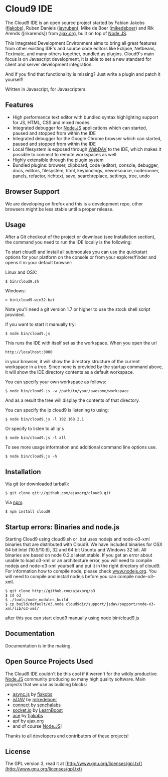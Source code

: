 # Cloud9 IDE

The Cloud9 IDE is an open source project started by Fabian Jakobs ([fjakobs]), Ruben Daniels ([javruben]), Mike de Boer ([mikedeboer]) and 
Rik Arends ([rikarends]) from [ajax.org], built on top of [Node.JS].

This Integrated Development Environment aims to bring all great features from other existing IDE's and source code editors like Eclipse, Netbeans, Textmate, and many others together, bundled as plugins.
Cloud9's main focus is on Javascript development, it is able to set a new standard for client and server development integration.

And if you find that functionality is missing? Just write a plugin and patch it yourself!

Written in Javascript, for Javascripters.

## Features

  * High performance text editor with bundled syntax highlighting support for JS, HTML, CSS and mixed modes.
  * Integrated debugger for [Node.JS] applications which can started, paused and stopped from within the IDE
  * Integrated debugger for the Google Chrome browser which can started, paused and stopped from within the IDE
  * Local filesystem is exposed through [WebDAV](http://en.wikipedia.org/wiki/WebDAV) to the IDE, which makes it possible to connect to remote workspaces as well
  * Highly extensible through the plugin system
  * Bundled plugins: browser, clipboard, code (editor), console, debugger, docs, editors, filesystem, html, keybindings, newresource, noderunner, panels, refactor, richtext, save, searchreplace, settings, tree, undo

## Browser Support
We are developing on firefox and this is a development repo, other browsers might be less stable until a proper release.

## Usage

After a Git checkout of the project or download (see Installation section), the command you need to run the IDE locally is the following:

To start cloud9 and install all submodules you can use the quickstart options for your platform on the console or from your explorer/finder and opens it in your default browser:

Linux and OSX:

    $ bin/cloud9.sh

Windows:

    > bin\cloud9-win32.bat

Note you'll need a git version 1.7 or higher to use the stock shell script provided.

If you want to start it manually try:

    $ node bin/cloud9.js

This runs the IDE with itself set as the workspace. When you open the url 

    http://localhost:3000
    
in your browser, it will show the directory structure of the current workspace in a tree. Since none is provided by the startup command above, it will show the IDE directory contents as a default workspace.

You can specify your own workspace as follows:

    $ node bin/cloud9.js -w /path/to/your/awesome/workspace

And as a result the tree will display the contents of that directory.

You can specify the ip cloud9 is listening to using:

    $ node bin/cloud9.js -l 192.168.2.1

Or specify to listen to all ip's

    $ node bin/cloud9.js -l all

To see more usage information and additional command line options use.

    $ node bin/cloud9.js -h

## Installation

Via git (or downloaded tarball):

    $ git clone git://github.com/ajaxorg/cloud9.git

Via [npm](http://github.com/isaacs/npm):

    $ npm install cloud9

## Startup errors: Binaries and node.js

Starting Cloud9 using cloud9.sh or .bat uses nodejs and node-o3-xml binaries that are distributed with Cloud9.
We have included binaries for OSX 64 bit Intel (10.5/10.6), 32 and 64 bit Ubuntu and Windows 32 bit.
All binaries are based on node 0.2.x latest stable.
If you get an error about unable to load o3-xml or an architecture error, you will need to compile nodejs and node-o3-xml yourself and put it in the right directory of cloud9. For information how to compile node, please check www.nodejs.org. You will need to compile and install nodejs before you can compile node-o3-xml.

    $ git clone http://github.com/ajaxorg/o3
    $ cd o3
    $ ./tools/node_modules_build
    $ cp build/default/o3.node cloud9dir/support/jsdav/support/node-o3-xml/lib/o3-xml/

after this you can start cloud9 manually using node bin/cloud9.js

## Documentation

Documentation is in the making. 

## Open Source Projects Used

The Cloud9 IDE couldn't be this cool if it weren't for the wildly productive [Node.JS] community producing so many high quality software.
Main projects that we use as building blocks:

  * [async.js] by [fjakobs]
  * [jsDAV] by [mikedeboer]
  * [connect] by [senchalabs](http://github,com/senchalabs)
  * [socket.io] by [LearnBoost](http://github.com/LearnBoost)
  * [ace](http://github.com/ajaxorg/editor) by [fjakobs]
  * [apf](http://www.ajax.org) by [ajax.org]
  * and of course [Node.JS]!
  
Thanks to all developers and contributors of these projects! 

[fjakobs]: http://github.com/fjakobs
[javruben]: http://github.com/javruben
[mikedeboer]: http://github.com/mikedeboer
[ajax.org]: http://www.ajax.org/
[async.js]: http://github.com/fjakobs/async.js
[jsDAV]: http://github.com/mikedeboer/jsdav
[connect]: http://github.com/senchalabs/connect
[socket.io]: http://github.com/LearnBoost/Socket.IO-node.git
[requireJS]: http://requirejs.org/
[Node.JS]: http://nodejs.org/

## License

The GPL version 3, read it at [http://www.gnu.org/licenses/gpl.txt](http://www.gnu.org/licenses/gpl.txt)
